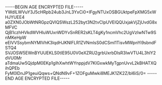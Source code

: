 -----BEGIN AGE ENCRYPTED FILE-----
YWdlLWVuY3J5cHRpb24ub3JnL3YxCi0+IFgyNTUxOSBGUktpeFpXMG5xWHJYUEE4
a0ZXN0JObWtNRGpzQVlQSWszL252byt3N2tvClpUVElQQUxjakVjZjUvdG8xMFVC
QjB1czhHVkdWVHluWUxnWDYvSnRER2sKLT4gKy1ncmVhc2UgVzIwNTw9SnMKeHpW
eElVVSsybmNYMlVhK3lqdHJKNlFLR1ZVNmlsS0dCSml1TisvMWpnYi9sbndFSTQ4
SVJOSW5EWnBYUUEKLS0tIE95U0V0eXZRU2grbUxrbDlsR3IwVTU4L3hlY2dVU0Mr
aTdmaUw5QjdpM0EKp1gIhXwhtWYnppjdV7KlGxwkMyTgpnUvvL2kBHATXQihQPEb
FyM0lDnJP1geuiQqws+QNdN9vF+1ZOFguMwki8MEJK1ZK2Z/bl6iS/0=
-----END AGE ENCRYPTED FILE-----
